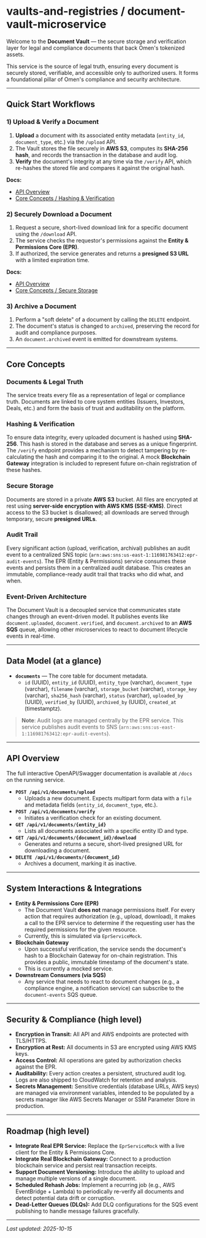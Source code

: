 #  vaults-and-registries / document-vault-microservice

Welcome to the **Document Vault** — the secure storage and verification layer for legal and compliance documents that back Omen's tokenized assets.

This service is the source of legal truth, ensuring every document is securely stored, verifiable, and accessible only to authorized users. It forms a foundational pillar of Omen's compliance and security architecture.

---

## Quick Start Workflows

### 1) Upload & Verify a Document
1.  **Upload** a document with its associated entity metadata (`entity_id`, `document_type`, etc.) via the `/upload` API.
2.  The Vault stores the file securely in **AWS S3**, computes its **SHA-256 hash**, and records the transaction in the database and audit log.
3.  **Verify** the document's integrity at any time via the `/verify` API, which re-hashes the stored file and compares it against the original hash.

**Docs:**
*   [API Overview](#api-overview)
*   [Core Concepts / Hashing & Verification](#hashing--verification)

### 2) Securely Download a Document
1.  Request a secure, short-lived download link for a specific document using the `/download` API.
2.  The service checks the requestor's permissions against the **Entity & Permissions Core (EPR)**.
3.  If authorized, the service generates and returns a **presigned S3 URL** with a limited expiration time.

**Docs:**
*   [API Overview](#api-overview)
*   [Core Concepts / Secure Storage](#secure-storage)

### 3) Archive a Document
1.  Perform a "soft delete" of a document by calling the `DELETE` endpoint.
2.  The document's status is changed to `archived`, preserving the record for audit and compliance purposes.
3.  An `document.archived` event is emitted for downstream systems.

---

## Core Concepts

### Documents & Legal Truth
The service treats every file as a representation of legal or compliance truth. Documents are linked to core system entities (Issuers, Investors, Deals, etc.) and form the basis of trust and auditability on the platform.

### Hashing & Verification
To ensure data integrity, every uploaded document is hashed using **SHA-256**. This hash is stored in the database and serves as a unique fingerprint. The `/verify` endpoint provides a mechanism to detect tampering by re-calculating the hash and comparing it to the original. A mock **Blockchain Gateway** integration is included to represent future on-chain registration of these hashes.

### Secure Storage
Documents are stored in a private **AWS S3** bucket. All files are encrypted at rest using **server-side encryption with AWS KMS (SSE-KMS)**. Direct access to the S3 bucket is disallowed; all downloads are served through temporary, secure **presigned URLs**.

### Audit Trail
Every significant action (upload, verification, archival) publishes an audit event to a centralized SNS topic (`arn:aws:sns:us-east-1:116981763412:epr-audit-events`). The EPR (Entity & Permissions) service consumes these events and persists them in a centralized audit database. This creates an immutable, compliance-ready audit trail that tracks who did what, and when.

### Event-Driven Architecture
The Document Vault is a decoupled service that communicates state changes through an event-driven model. It publishes events like `document.uploaded`, `document.verified`, and `document.archived` to an **AWS SQS** queue, allowing other microservices to react to document lifecycle events in real-time.

---

## Data Model (at a glance)

-   **`documents`** — The core table for document metadata.
    -   `id` (UUID), `entity_id` (UUID), `entity_type` (varchar), `document_type` (varchar), `filename` (varchar), `storage_bucket` (varchar), `storage_key` (varchar), `sha256_hash` (varchar), `status` (varchar), `uploaded_by` (UUID), `verified_by` (UUID), `archived_by` (UUID), `created_at` (timestamptz).

> **Note**: Audit logs are managed centrally by the EPR service. This service publishes audit events to SNS (`arn:aws:sns:us-east-1:116981763412:epr-audit-events`).

---

## API Overview

The full interactive OpenAPI/Swagger documentation is available at `/docs` on the running service.

-   **`POST /api/v1/documents/upload`**
    -   Uploads a new document. Expects multipart form data with a `file` and metadata fields (`entity_id`, `document_type`, etc.).
-   **`POST /api/v1/documents/verify`**
    -   Initiates a verification check for an existing document.
-   **`GET /api/v1/documents/{entity_id}`**
    -   Lists all documents associated with a specific entity ID and type.
-   **`GET /api/v1/documents/{document_id}/download`**
    -   Generates and returns a secure, short-lived presigned URL for downloading a document.
-   **`DELETE /api/v1/documents/{document_id}`**
    -   Archives a document, marking it as inactive.

---

## System Interactions & Integrations

-   **Entity & Permissions Core (EPR)**
    -   The Document Vault **does not** manage permissions itself. For every action that requires authorization (e.g., upload, download), it makes a call to the EPR service to determine if the requesting user has the required permissions for the given resource.
    -   Currently, this is simulated via `EprServiceMock`.
-   **Blockchain Gateway**
    -   Upon successful verification, the service sends the document's hash to a Blockchain Gateway for on-chain registration. This provides a public, immutable timestamp of the document's state.
    -   This is currently a mocked service.
-   **Downstream Consumers (via SQS)**
    -   Any service that needs to react to document changes (e.g., a compliance engine, a notification service) can subscribe to the `document-events` SQS queue.

---

## Security & Compliance (high level)

-   **Encryption in Transit:** All API and AWS endpoints are protected with TLS/HTTPS.
-   **Encryption at Rest:** All documents in S3 are encrypted using AWS KMS keys.
-   **Access Control:** All operations are gated by authorization checks against the EPR.
-   **Auditability:** Every action creates a persistent, structured audit log. Logs are also shipped to CloudWatch for retention and analysis.
-   **Secrets Management:** Sensitive credentials (database URLs, AWS keys) are managed via environment variables, intended to be populated by a secrets manager like AWS Secrets Manager or SSM Parameter Store in production.

---

## Roadmap (high level)

-   **Integrate Real EPR Service:** Replace the `EprServiceMock` with a live client for the Entity & Permissions Core.
-   **Integrate Real Blockchain Gateway:** Connect to a production blockchain service and persist real transaction receipts.
-   **Support Document Versioning:** Introduce the ability to upload and manage multiple versions of a single document.
-   **Scheduled Rehash Jobs:** Implement a recurring job (e.g., AWS EventBridge + Lambda) to periodically re-verify all documents and detect potential data drift or corruption.
-   **Dead-Letter Queues (DLQs):** Add DLQ configurations for the SQS event publishing to handle message failures gracefully.

---

*Last updated: 2025-10-15*




